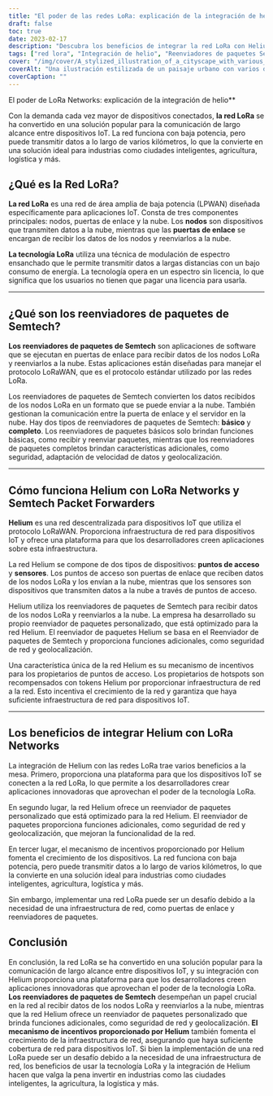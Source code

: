 ```yaml
---
title: "El poder de las redes LoRa: explicación de la integración de helio"
draft: false
toc: true
date: 2023-02-17
description: "Descubra los beneficios de integrar la red LoRa con Helium para dispositivos IoT e industrias como ciudades inteligentes, agricultura y logística."
tags: ["red lora", "Integración de helio", "Reenviadores de paquetes Semtech", "aplicaciones IoT", "LPWAN", "modulación de espectro ensanchado", "puertas de enlace", "nube", "Protocolo LoRaWAN", "infraestructura de red", "Puntos calientes", "sensores", "Seguridad de la red", "geolocalización", "mecanismo de incentivos", "ciudades inteligentes", "agricultura", "logística", "desarrollo de internet de las cosas", "comunicación de largo alcance"]
cover: "/img/cover/A_stylized_illustration_of_a_cityscape_with_various_IoT_dev.png"
coverAlt: "Una ilustración estilizada de un paisaje urbano con varios dispositivos IoT conectados a una red representada como una red de luz, con el logotipo de Helium en un lugar destacado."
coverCaption: ""
---
```

 El poder de LoRa Networks: explicación de la integración de helio**

Con la demanda cada vez mayor de dispositivos conectados, **la red LoRa** se ha convertido en una solución popular para la comunicación de largo alcance entre dispositivos IoT. La red funciona con baja potencia, pero puede transmitir datos a lo largo de varios kilómetros, lo que la convierte en una solución ideal para industrias como ciudades inteligentes, agricultura, logística y más.

## ¿Qué es la Red LoRa?

**La red LoRa** es una red de área amplia de baja potencia (LPWAN) diseñada específicamente para aplicaciones IoT. Consta de tres componentes principales: nodos, puertas de enlace y la nube. Los **nodos** son dispositivos que transmiten datos a la nube, mientras que las **puertas de enlace** se encargan de recibir los datos de los nodos y reenviarlos a la nube.

**La tecnología LoRa** utiliza una técnica de modulación de espectro ensanchado que le permite transmitir datos a largas distancias con un bajo consumo de energía. La tecnología opera en un espectro sin licencia, lo que significa que los usuarios no tienen que pagar una licencia para usarla.

______

## ¿Qué son los reenviadores de paquetes de Semtech?

**Los reenviadores de paquetes de Semtech** son aplicaciones de software que se ejecutan en puertas de enlace para recibir datos de los nodos LoRa y reenviarlos a la nube. Estas aplicaciones están diseñadas para manejar el protocolo LoRaWAN, que es el protocolo estándar utilizado por las redes LoRa.

Los reenviadores de paquetes de Semtech convierten los datos recibidos de los nodos LoRa en un formato que se puede enviar a la nube. También gestionan la comunicación entre la puerta de enlace y el servidor en la nube. Hay dos tipos de reenviadores de paquetes de Semtech: **básico** y **completo**. Los reenviadores de paquetes básicos solo brindan funciones básicas, como recibir y reenviar paquetes, mientras que los reenviadores de paquetes completos brindan características adicionales, como seguridad, adaptación de velocidad de datos y geolocalización.

______

## Cómo funciona Helium con LoRa Networks y Semtech Packet Forwarders

**Helium** es una red descentralizada para dispositivos IoT que utiliza el protocolo LoRaWAN. Proporciona infraestructura de red para dispositivos IoT y ofrece una plataforma para que los desarrolladores creen aplicaciones sobre esta infraestructura.

La red Helium se compone de dos tipos de dispositivos: **puntos de acceso** y **sensores**. Los puntos de acceso son puertas de enlace que reciben datos de los nodos LoRa y los envían a la nube, mientras que los sensores son dispositivos que transmiten datos a la nube a través de puntos de acceso.

Helium utiliza los reenviadores de paquetes de Semtech para recibir datos de los nodos LoRa y reenviarlos a la nube. La empresa ha desarrollado su propio reenviador de paquetes personalizado, que está optimizado para la red Helium. El reenviador de paquetes Helium se basa en el Reenviador de paquetes de Semtech y proporciona funciones adicionales, como seguridad de red y geolocalización.

Una característica única de la red Helium es su mecanismo de incentivos para los propietarios de puntos de acceso. Los propietarios de hotspots son recompensados con tokens Helium por proporcionar infraestructura de red a la red. Esto incentiva el crecimiento de la red y garantiza que haya suficiente infraestructura de red para dispositivos IoT.

______

## Los beneficios de integrar Helium con LoRa Networks

La integración de Helium con las redes LoRa trae varios beneficios a la mesa. Primero, proporciona una plataforma para que los dispositivos IoT se conecten a la red LoRa, lo que permite a los desarrolladores crear aplicaciones innovadoras que aprovechan el poder de la tecnología LoRa.

En segundo lugar, la red Helium ofrece un reenviador de paquetes personalizado que está optimizado para la red Helium. El reenviador de paquetes proporciona funciones adicionales, como seguridad de red y geolocalización, que mejoran la funcionalidad de la red.

En tercer lugar, el mecanismo de incentivos proporcionado por Helium fomenta el crecimiento de los dispositivos. La red funciona con baja potencia, pero puede transmitir datos a lo largo de varios kilómetros, lo que la convierte en una solución ideal para industrias como ciudades inteligentes, agricultura, logística y más.

Sin embargo, implementar una red LoRa puede ser un desafío debido a la necesidad de una infraestructura de red, como puertas de enlace y reenviadores de paquetes.

## Conclusión
En conclusión, la red LoRa se ha convertido en una solución popular para la comunicación de largo alcance entre dispositivos IoT, y su integración con Helium proporciona una plataforma para que los desarrolladores creen aplicaciones innovadoras que aprovechan el poder de la tecnología LoRa. **Los reenviadores de paquetes de Semtech** desempeñan un papel crucial en la red al recibir datos de los nodos LoRa y reenviarlos a la nube, mientras que la red Helium ofrece un reenviador de paquetes personalizado que brinda funciones adicionales, como seguridad de red y geolocalización. **El mecanismo de incentivos proporcionado por Helium** también fomenta el crecimiento de la infraestructura de red, asegurando que haya suficiente cobertura de red para dispositivos IoT. Si bien la implementación de una red LoRa puede ser un desafío debido a la necesidad de una infraestructura de red, los beneficios de usar la tecnología LoRa y la integración de Helium hacen que valga la pena invertir en industrias como las ciudades inteligentes, la agricultura, la logística y más.

